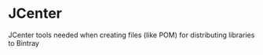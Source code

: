 # JCenter
JCenter tools needed when creating files (like POM) for distributing libraries to Bintray
